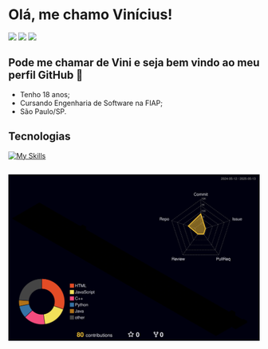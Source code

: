 # Olá, me chamo Vinícius! #

<div>
  <a href="https://www.instagram.com/vinicius_lugli/" target="_blank"><img loading="lazy" src="https://img.shields.io/badge/-Instagram-%23E4405F?style=for-the-badge&logo=instagram&logoColor=white" target="_blank"></a>
  <a href = "viniciusflugli@gmail.com"><img loading="lazy" src="https://img.shields.io/badge/Gmail-D14836?style=for-the-badge&logo=gmail&logoColor=white" target="_blank"></a>
  <a href="www.linkedin.com/in/vinícius-lugli" target="_blank"><img loading="lazy" src="https://img.shields.io/badge/-LinkedIn-%230077B5?style=for-the-badge&logo=linkedin&logoColor=white" target="_blank"></a>
</div>

## Pode me chamar de Vini e seja bem vindo ao meu perfil GitHub 👋 ##

* Tenho 18 anos;
* Cursando Engenharia de Software na FIAP;
* São Paulo/SP.

## Tecnologias ##

[![My Skills](https://skillicons.dev/icons?i=git,github,html,css,js,nodejs,react,java,cpp,cs,py)](https://skillicons.dev)

##
![Status](./profile-3d-contrib/profile-night-rainbow.svg)
